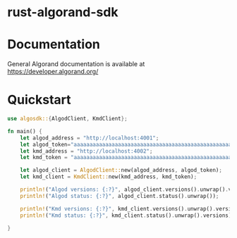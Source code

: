 # rust-algorand-sdk

# Documentation

General Algorand documentation is available at https://developer.algorand.org/

# Quickstart

```rust
use algosdk::{AlgodClient, KmdClient};

fn main() {
    let algod_address = "http://localhost:4001";
    let algod_token="aaaaaaaaaaaaaaaaaaaaaaaaaaaaaaaaaaaaaaaaaaaaaaaaaaaaaaaaaaaaaaaa";
    let kmd_address = "http://localhost:4002";
    let kmd_token = "aaaaaaaaaaaaaaaaaaaaaaaaaaaaaaaaaaaaaaaaaaaaaaaaaaaaaaaaaaaaaaaa";

    let algod_client = AlgodClient::new(algod_address, algod_token);
    let kmd_client = KmdClient::new(kmd_address, kmd_token);

    println!("Algod versions: {:?}", algod_client.versions().unwrap().versions);
    println!("Algod status: {:?}", algod_client.status().unwrap());

    println!("Kmd versions: {:?}", kmd_client.versions().unwrap().versions);
    println!("Kmd status: {:?}", kmd_client.status().unwrap().versions);

}
```
